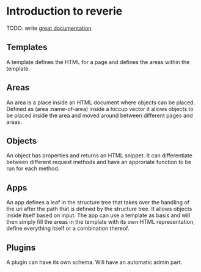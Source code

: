 # Introduction to reverie

TODO: write [great documentation](http://jacobian.org/writing/great-documentation/what-to-write/)

## Templates
A template defines the HTML for a page and defines the areas within
the template. 

## Areas
An area is a place inside an HTML document where objects can be
placed. Defined as (area :name-of-area) inside a hiccup vector it
allows objects to be placed inside the area and moved around between
different pages and areas.

## Objects
An object has properties and returns an HTML snippet. It can
differentiate between different request methods and have an approriate
function to be run for each method.

## Apps
An app defines a leaf in the structure tree that takes over the
handling of the uri after the path that is defined by the structure
tree. It allows objects inside itself based on input. The app can use
a template as basis and will then simply fill the areas in the
template with its own HTML representation, define everything itself or
a combination thereof.


## Plugins
A plugin can have its own schema. Will have an automatic admin part.
